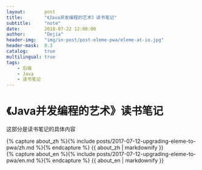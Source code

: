 ```yaml
---
layout:       post
title:        "《Java并发编程的艺术》读书笔记"
subtitle:     "note"
date:         2018-07-22 12:00:00
author:       "Dejia"
header-img:   "img/in-post/post-eleme-pwa/eleme-at-io.jpg"
header-mask:  0.3
catalog:      true
multilingual: true
tags:
    - 后端
    - Java
    - 读书笔记
---
```

# 《Java并发编程的艺术》读书笔记
这部分是读书笔记的具体内容

<!-- Chinese Version -->
<div class="zh post-container">
    {% capture about_zh %}{% include posts/2017-07-12-upgrading-eleme-to-pwa/zh.md %}{% endcapture %}
    {{ about_zh | markdownify }}
</div>

<!-- English Version -->
<div class="en post-container">
    {% capture about_en %}{% include posts/2017-07-12-upgrading-eleme-to-pwa/en.md %}{% endcapture %}
    {{ about_en | markdownify }}
</div>

